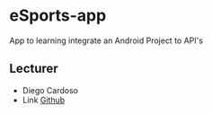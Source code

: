 # eSports-app

App to learning integrate an Android Project to API's

## Lecturer
 - Diego Cardoso
  - Link [Github](https://github.com/devdcardoso)
